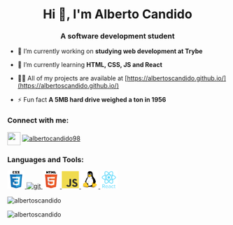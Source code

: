 <h1 align="center">Hi 👋, I'm Alberto Candido</h1>
<h3 align="center">A software development student</h3>

- 🔭 I’m currently working on **studying web development at Trybe**

- 🌱 I’m currently learning **HTML, CSS, JS and React**

- 👨‍💻 All of my projects are available at [https://albertoscandido.github.io/](https://albertoscandido.github.io/)

- ⚡ Fun fact **A 5MB hard drive weighed a ton in 1956**

<h3 align="left">Connect with me:</h3>
<p align="left">
<a href="https://www.linkedin.com/in/albertocandido/" target="blank"><img align="center" src="https://encrypted-tbn0.gstatic.com/images?q=tbn:ANd9GcTymak2UgFfhaGPD7ai5h41jiGIuAPziOdcXg&usqp=CAU" height="30" width="30" /></a>
<a href="https://instagram.com/albertocandido98" target="blank"><img align="center" src="https://encrypted-tbn0.gstatic.com/images?q=tbn:ANd9GcRXhapru0avAtjeQtTgT9A9TbTxlF0FEgP-gA&usqp=CAU" alt="albertocandido98" height="30" width="30" /></a>
</p>

<h3 align="left">Languages and Tools:</h3>
<p align="left"> <a href="https://www.w3schools.com/css/" target="_blank"> <img src="https://raw.githubusercontent.com/devicons/devicon/master/icons/css3/css3-original-wordmark.svg" alt="css3" width="40" height="40"/> </a> <a href="https://git-scm.com/" target="_blank"> <img src="https://www.vectorlogo.zone/logos/git-scm/git-scm-icon.svg" alt="git" width="40" height="40"/> </a> <a href="https://www.w3.org/html/" target="_blank"> <img src="https://raw.githubusercontent.com/devicons/devicon/master/icons/html5/html5-original-wordmark.svg" alt="html5" width="40" height="40"/> </a> <a href="https://developer.mozilla.org/en-US/docs/Web/JavaScript" target="_blank"> <img src="https://raw.githubusercontent.com/devicons/devicon/master/icons/javascript/javascript-original.svg" alt="javascript" width="40" height="40"/> </a> <a href="https://www.linux.org/" target="_blank"> <img src="https://raw.githubusercontent.com/devicons/devicon/master/icons/linux/linux-original.svg" alt="linux" width="40" height="40"/> </a> <a href="https://reactjs.org/" target="_blank"> <img src="https://raw.githubusercontent.com/devicons/devicon/master/icons/react/react-original-wordmark.svg" alt="react" width="40" height="40"/> </a> </p>

<p><img align="center" src="https://github-readme-stats.vercel.app/api/top-langs?username=albertoscandido&show_icons=true&locale=en&layout=compact" alt="albertoscandido" /></p>

<p><img align="center" src="https://github-readme-streak-stats.herokuapp.com/?user=albertoscandido&" alt="albertoscandido" /></p>
